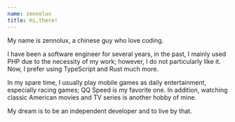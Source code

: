 ```yaml
---
name: zennolux
title: Hi,there!
---
```


My name is zennolux, a chinese guy who love coding. 

I have been a software engineer for several years, in the past, I mainly used PHP due to the necessity of my work; however, I do not particularly like it. Now, I prefer using TypeScript and Rust much more.

In my spare time, I usually play mobile games as daily entertainment, especially racing games; QQ Speed is my favorite one. In addition, watching classic American movies and TV series is another hobby of mine.

My dream is to be an independent developer and to live by that.
